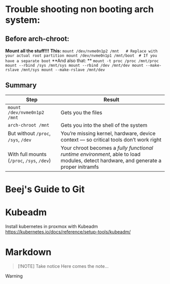 # Trouble shooting non booting arch system:

## Before arch-chroot: 
**Mount all the stuff!!!**
**This:**
	```
	mount /dev/nvme0n1p2 /mnt   # Replace with your actual root partition
	mount /dev/nvme0n1p1 /mnt/boot  # If you have a separate boot
	```
**And also that: **
	```
	mount -t proc /proc /mnt/proc
	mount --rbind /sys /mnt/sys
	mount --rbind /dev /mnt/dev
	mount --make-rslave /mnt/sys
	mount --make-rslave /mnt/dev
	```
## Summary

| Step                                       | Result                                                                                                                               |
| ------------------------------------------ | ------------------------------------------------------------------------------------------------------------------------------------ |
| `mount /dev/nvme0n1p2 /mnt`                | Gets you the files                                                                                                                   |
| `arch-chroot /mnt`                         | Gets you into the shell of the system                                                                                                |
| But without `/proc`, `/sys`, `/dev`        | You’re missing kernel, hardware, device context — so critical tools don’t work right                                                 |
| With full mounts (`/proc`, `/sys`, `/dev`) | Your chroot becomes a *fully functional runtime environment*, able to load modules, detect hardware, and generate a proper initramfs |

# Beej's Guide to Git

# Kubeadm
Install kubernetes in proxmox with Kubeadm
https://kubernetes.io/docs/reference/setup-tools/kubeadm/

# Markdown
> [!NOTE]   Take notice
> Here comes the note...

> [!WARNING]
>






